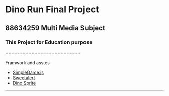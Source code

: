 # Dino Run Final Project
## 88634259 Multi Media Subject
### This Project for Education purpose 
==========================	

Framwork and asstes
* [SimpleGame.js](http://aharrisbooks.net/h5g/)
* [Sweetalert](https://github.com/t4t5/sweetalert)
* [Dino Sprite](https://www.gameart2d.com/free-dino-sprites.html)

---------------------------
